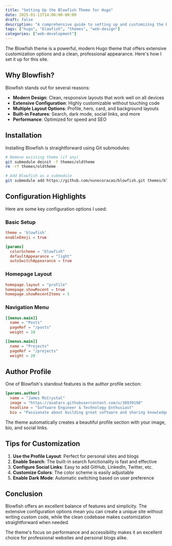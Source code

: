 ```yaml
---
title: "Setting Up the Blowfish Theme for Hugo"
date: 2025-01-11T14:00:00-00:00
draft: false
description: "A comprehensive guide to setting up and customizing the Blowfish theme for your Hugo site."
tags: ["hugo", "blowfish", "themes", "web-design"]
categories: ["web-development"]
---
```


The Blowfish theme is a powerful, modern Hugo theme that offers extensive customization options and a clean, professional appearance. Here's how I set it up for this site.

## Why Blowfish?

Blowfish stands out for several reasons:

- **Modern Design**: Clean, responsive layouts that work well on all devices
- **Extensive Configuration**: Highly customizable without touching code
- **Multiple Layout Options**: Profile, hero, card, and background layouts
- **Built-in Features**: Search, dark mode, social links, and more
- **Performance**: Optimized for speed and SEO

## Installation

Installing Blowfish is straightforward using Git submodules:

```bash
# Remove existing theme (if any)
git submodule deinit -f themes/oldtheme
rm -rf themes/oldtheme

# Add Blowfish as a submodule
git submodule add https://github.com/nunocoracao/blowfish.git themes/blowfish
```

## Configuration Highlights

Here are some key configuration options I used:

### Basic Setup
```toml
theme = 'blowfish'
enableEmoji = true

[params]
  colorScheme = "blowfish"
  defaultAppearance = "light"
  autoSwitchAppearance = true
```

### Homepage Layout
```toml
homepage.layout = "profile"
homepage.showRecent = true
homepage.showRecentItems = 5
```

### Navigation Menu
```toml
[[menus.main]]
  name = "Posts"
  pageRef = "/posts"
  weight = 10

[[menus.main]]
  name = "Projects"
  pageRef = "/projects"
  weight = 20
```

## Author Profile

One of Blowfish's standout features is the author profile section:

```toml
[params.author]
  name = "James McCrystal"
  image = "https://avatars.githubusercontent.com/u/30939190"
  headline = "Software Engineer & Technology Enthusiast"
  bio = "Passionate about building great software and sharing knowledge through writing."
```

The theme automatically creates a beautiful profile section with your image, bio, and social links.

## Tips for Customization

1. **Use the Profile Layout**: Perfect for personal sites and blogs
2. **Enable Search**: The built-in search functionality is fast and effective
3. **Configure Social Links**: Easy to add GitHub, LinkedIn, Twitter, etc.
4. **Customize Colors**: The color scheme is easily adjustable
5. **Enable Dark Mode**: Automatic switching based on user preference

## Conclusion

Blowfish offers an excellent balance of features and simplicity. The extensive configuration options mean you can create a unique site without writing custom code, while the clean codebase makes customization straightforward when needed.

The theme's focus on performance and accessibility makes it an excellent choice for professional websites and personal blogs alike.